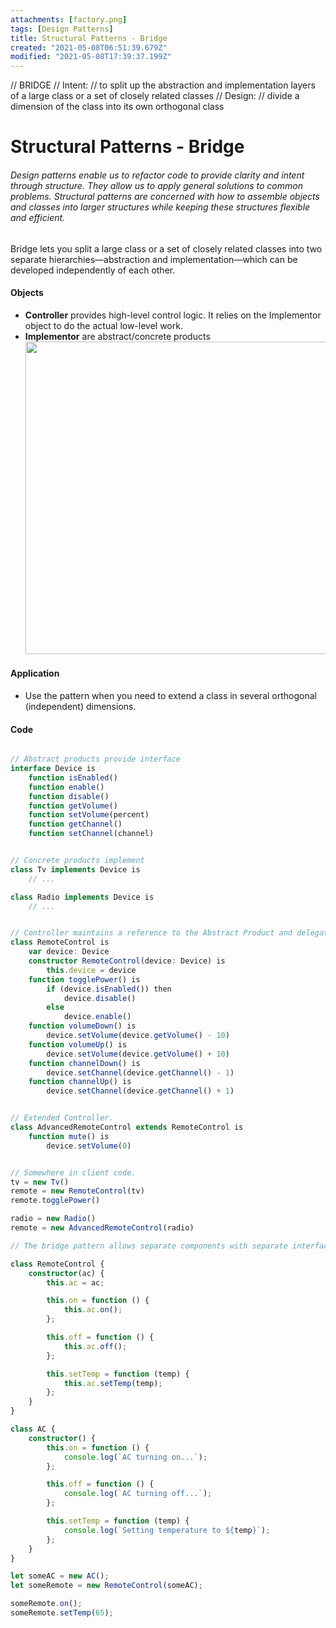 ```yaml
---
attachments: [factory.png]
tags: [Design Patterns]
title: Structural Patterns - Bridge
created: "2021-05-08T06:51:39.679Z"
modified: "2021-05-08T17:39:37.199Z"
---
```


// BRIDGE
// Intent:
// to split up the abstraction and implementation layers of a large class or a set of closely related classes
// Design:
// divide a dimension of the class into its own orthogonal class

# Structural Patterns - Bridge

###### Design patterns enable us to refactor code to provide clarity and intent through structure. They allow us to apply general solutions to common problems. Structural patterns are concerned with how to assemble objects and classes into larger structures while keeping these structures flexible and efficient.

Bridge lets you split a large class or a set of closely related classes into two separate hierarchies—abstraction and implementation—which can be developed independently of each other.

#### Objects

- **Controller** provides high-level control logic. It relies on the Implementor object to do the actual low-level work.
- **Implementor** are abstract/concrete products
  <img src="https://refactoring.guru/images/patterns/diagrams/bridge/example-en-2x.png" width="500" />

#### Application

- Use the pattern when you need to extend a class in several orthogonal (independent) dimensions.

#### Code

```typescript

// Abstract products provide interface
interface Device is
    function isEnabled()
    function enable()
    function disable()
    function getVolume()
    function setVolume(percent)
    function getChannel()
    function setChannel(channel)


// Concrete products implement
class Tv implements Device is
    // ...

class Radio implements Device is
    // ...


// Controller maintains a reference to the Abstract Product and delegates all of the real work to it.
class RemoteControl is
    var device: Device
    constructor RemoteControl(device: Device) is
        this.device = device
    function togglePower() is
        if (device.isEnabled()) then
            device.disable()
        else
            device.enable()
    function volumeDown() is
        device.setVolume(device.getVolume() - 10)
    function volumeUp() is
        device.setVolume(device.getVolume() + 10)
    function channelDown() is
        device.setChannel(device.getChannel() - 1)
    function channelUp() is
        device.setChannel(device.getChannel() + 1)


// Extended Controller.
class AdvancedRemoteControl extends RemoteControl is
    function mute() is
        device.setVolume(0)


// Somewhere in client code.
tv = new Tv()
remote = new RemoteControl(tv)
remote.togglePower()

radio = new Radio()
remote = new AdvancedRemoteControl(radio)

// The bridge pattern allows separate components with separate interfaces to work together.

class RemoteControl {
	constructor(ac) {
		this.ac = ac;

		this.on = function () {
			this.ac.on();
		};

		this.off = function () {
			this.ac.off();
		};

		this.setTemp = function (temp) {
			this.ac.setTemp(temp);
		};
	}
}

class AC {
	constructor() {
		this.on = function () {
			console.log(`AC turning on...`);
		};

		this.off = function () {
			console.log(`AC turning off...`);
		};

		this.setTemp = function (temp) {
			console.log(`Setting temperature to ${temp}`);
		};
	}
}

let someAC = new AC();
let someRemote = new RemoteControl(someAC);

someRemote.on();
someRemote.setTemp(65);


```
